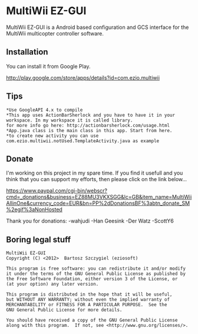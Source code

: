 MultiWii EZ-GUI
===============

MultiWii EZ-GUI is a Android based configuration and GCS interface for the MultiWii multicopter controller software.

Installation
------------
You can install it from Google Play.

http://play.google.com/store/apps/details?id=com.ezio.multiwii

Tips
----
	*Use GoogleAPI 4.x to compile
	*This app uses ActionBarSherlock and you have to have it in your workspace. In my workspace it is called library.
	for more info go here: http://actionbarsherlock.com/usage.html
 	*App.java class is the main class in this app. Start from here.
 	*to create new activity you can use com.ezio.multiwii.notUsed.TemplateActivity.java as example

Donate
------
I'm working on this project in my spare time. If you find it usefull and you think that you can support my efforts, then please click on the link below... 

https://www.paypal.com/cgi-bin/webscr?cmd=_donations&business=EZ88MU3VKXSGG&lc=GB&item_name=MultiWiiAllinOne&currency_code=EUR&bn=PP%2dDonationsBF%3abtn_donate_SM%2egif%3aNonHosted

Thank you for donations:
-wahjudi
-Han Geesink
-Der Watz
-ScottY6


Boring legal stuff
------------------
    MultiWii EZ-GUI
    Copyright (C) <2012>  Bartosz Szczygiel (eziosoft)

    This program is free software: you can redistribute it and/or modify
    it under the terms of the GNU General Public License as published by
    the Free Software Foundation, either version 3 of the License, or
    (at your option) any later version.

    This program is distributed in the hope that it will be useful,
    but WITHOUT ANY WARRANTY; without even the implied warranty of
    MERCHANTABILITY or FITNESS FOR A PARTICULAR PURPOSE.  See the
    GNU General Public License for more details.

    You should have received a copy of the GNU General Public License
    along with this program.  If not, see <http://www.gnu.org/licenses/>.